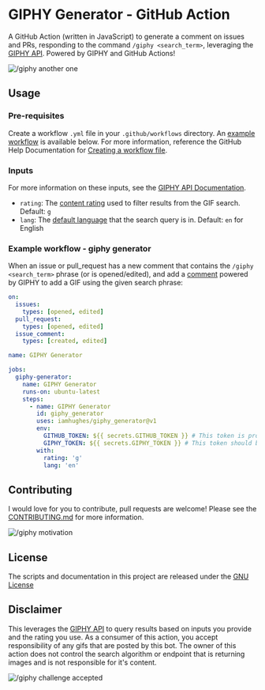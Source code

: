 # GIPHY Generator - GitHub Action
A GitHub Action (written in JavaScript) to generate a comment on issues and PRs, responding to the command `/giphy <search_term>`, leveraging the [GIPHY API](https://developers.giphy.com/docs/api/endpoint/#search). Powered by GIPHY and GitHub Actions!

![/giphy another one](https://media.giphy.com/media/xThuWcZzGnonnG3ayQ/giphy.gif)

## Usage
### Pre-requisites
Create a workflow `.yml` file in your `.github/workflows` directory. An [example workflow](#example-workflow---giphy-generator) is available below. For more information, reference the GitHub Help Documentation for [Creating a workflow file](https://help.github.com/en/articles/configuring-a-workflow#creating-a-workflow-file).

### Inputs
For more information on these inputs, see the [GIPHY API Documentation](https://developers.giphy.com/docs/api/endpoint/#search).

- `rating`: The [content rating](https://developers.giphy.com/docs/optional-settings#rating) used to filter results from the GIF search. Default: `g`
- `lang`: The [default language](https://developers.giphy.com/docs/optional-settings#language-support) that the search query is in. Default: `en` for English

### Example workflow - giphy generator
When an issue or pull_request has a new comment that contains the `/giphy <search_term>` phrase (or is opened/edited), and add a [comment](https://developer.github.com/v3/issues/comments/#create-a-comment) powered by GIPHY to add a GIF using the given search phrase:

```yaml
on:
  issues:
    types: [opened, edited]
  pull_request:
    types: [opened, edited]
  issue_comment:
    types: [created, edited]

name: GIPHY Generator

jobs:
  giphy-generator:
    name: GIPHY Generator
    runs-on: ubuntu-latest
    steps:
      - name: GIPHY Generator
        id: giphy_generator
        uses: iamhughes/giphy_generator@v1
        env:
          GITHUB_TOKEN: ${{ secrets.GITHUB_TOKEN }} # This token is provided by Actions, you do not need to create your own token
          GIPHY_TOKEN: ${{ secrets.GIPHY_TOKEN }} # This token should be created on giphy.com: https://developers.giphy.com/dashboard/?create=true
        with:
          rating: 'g'
          lang: 'en'
```

## Contributing
I would love for you to contribute, pull requests are welcome! Please see the [CONTRIBUTING.md](CONTRIBUTING.md) for more information.

![/giphy motivation](https://media1.giphy.com/media/ACcXRXwUqJ6Ok/giphy.gif?cid=790b76114c50f8d3fd545233a84bf5409ed102e90ff8e9e8&rid=giphy.gif)

## License
The scripts and documentation in this project are released under the [GNU License](LICENSE)

## Disclaimer
This leverages the [GIPHY API](https://developers.giphy.com/docs/api/endpoint#search) to query results based on inputs you provide and the rating you use. As a consumer of this action, you accept responsibility of any gifs that are posted by this bot. The owner of this action does not control the search algorithm or endpoint that is returning images and is not responsible for it's content.

![/giphy challenge accepted](https://media.giphy.com/media/d4zHnLjdy48Cc/giphy.gif)

